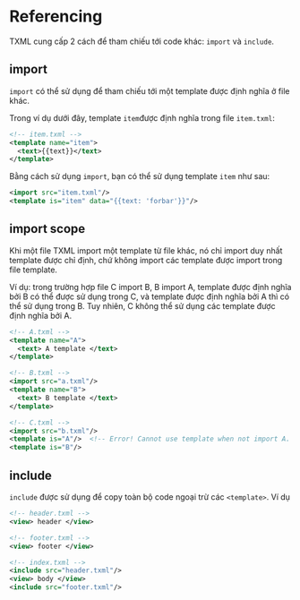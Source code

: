 # Referencing

TXML cung cấp 2 cách để tham chiếu tới code khác: `import` và `include`.

## import

`import` có thể sử dụng để tham chiếu tới một template được định nghĩa ở file khác.

Trong ví dụ dưới đây, template `item`được định nghĩa trong file `item.txml`:

```xml
<!-- item.txml -->
<template name="item">
  <text>{{text}}</text>
</template>
```

Bằng cách sử dụng `import`, bạn có thể sử dụng template `item` như sau:

```xml
<import src="item.txml"/>
<template is="item" data="{{text: 'forbar'}}"/>
```

## import scope

Khi một file TXML import một template từ file khác, nó chỉ import duy nhất template được chỉ định, chứ không import các template được import trong file template.

Ví dụ: trong trường hợp file C import B, B import A, template được định nghĩa bởi B có thể được sử dụng trong C, và template được định nghĩa bởi A thì có thể sử dụng trong B. Tuy nhiên, C không thể sử dụng các template được định nghĩa bởi A.

```xml
<!-- A.txml -->
<template name="A">
  <text> A template </text>
</template>
```

```xml
<!-- B.txml -->
<import src="a.txml"/>
<template name="B">
  <text> B template </text>
</template>
```

```xml
<!-- C.txml -->
<import src="b.txml"/>
<template is="A"/>  <!-- Error! Cannot use template when not import A. -->
<template is="B"/>
```

## include

`include` được sử dụng để copy toàn bộ code ngoại trừ các `<template>`.
Ví dụ

```xml
<!-- header.txml -->
<view> header </view>
```

```xml
<!-- footer.txml -->
<view> footer </view>
```

```xml
<!-- index.txml -->
<include src="header.txml"/>
<view> body </view>
<include src="footer.txml"/>
```
